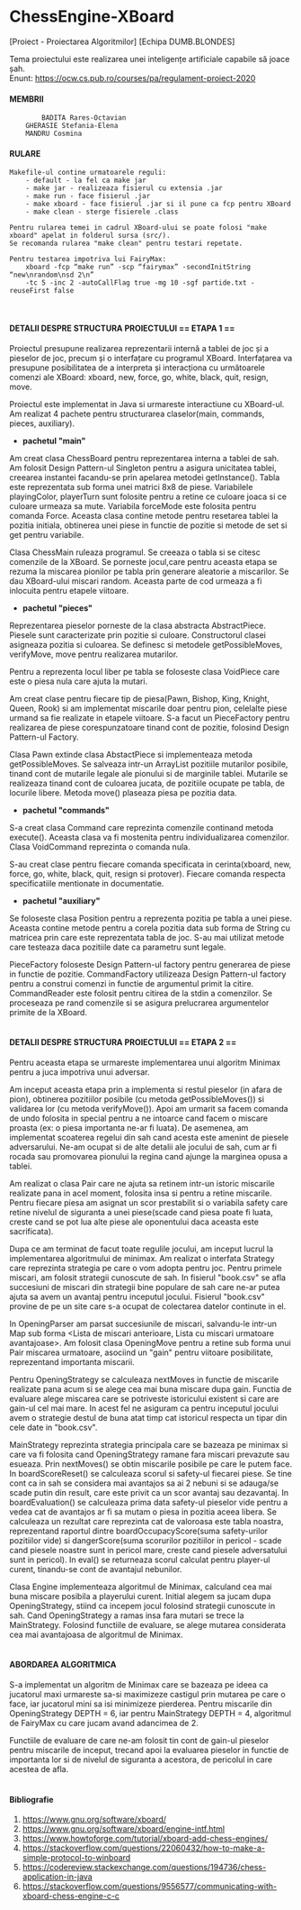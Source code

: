 # ChessEngine-XBoard
[Proiect - Proiectarea Algoritmilor]
[Echipa DUMB.BLONDES]


Tema proiectului este realizarea unei inteligențe artificiale capabile să joace șah. <br>
Enunt: https://ocw.cs.pub.ro/courses/pa/regulament-proiect-2020


#### MEMBRII
            BADITA Rares-Octavian
		GHERASIE Stefania-Elena
		MANDRU Cosmina


#### RULARE

	Makefile-ul contine urmatoarele reguli:
		- default - la fel ca make jar
		- make jar - realizeaza fisierul cu extensia .jar
		- make run - face fisierul .jar
		- make xboard - face fisierul .jar si il pune ca fcp pentru XBoard
		- make clean - sterge fisierele .class

	Pentru rularea temei in cadrul XBoard-ului se poate folosi "make xboard" apelat in folderul sursa (src/).
	Se recomanda rularea "make clean" pentru testari repetate.
	
	Pentru testarea impotriva lui FairyMax:
		xboard -fcp “make run” -scp “fairymax” -secondInitString “new\nrandom\nsd 2\n” 
		-tc 5 -inc 2 -autoCallFlag true -mg 10 -sgf partide.txt -reuseFirst false

<br>

#### DETALII DESPRE STRUCTURA PROIECTULUI == ETAPA 1 ==

Proiectul presupune realizarea reprezentarii internă a tablei de joc și a pieselor
de joc, precum și o interfațare cu programul XBoard.
Interfațarea va presupune posibilitatea de a interpreta și interacționa cu următoarele 
comenzi ale XBoard: xboard, new, force, go, white, black, quit, resign, move.

Proiectul este implementat in Java si urmareste interactiune cu XBoard-ul.
Am realizat 4 pachete pentru structurarea claselor(main, commands, pieces, auxiliary).

* **pachetul "main"**
 
Am creat clasa ChessBoard pentru reprezentarea interna a tablei de sah. Am
folosit Design Pattern-ul Singleton pentru a asigura unicitatea tablei, 
creearea instantei facandu-se prin apelarea metodei getInstance(). Tabla este
reprezentata sub forma unei matrici 8x8 de piese. Variabilele playingColor, 
playerTurn sunt folosite pentru a retine ce culoare joaca si ce culoare urmeaza
sa mute. Variabila forceMode este folosita pentru comanda Force.
Aceasta clasa contine metode pentru resetarea tablei la pozitia initiala,
obtinerea unei piese in functie de pozitie si metode de set si get pentru 
variabile.

Clasa ChessMain ruleaza programul. Se creeaza o tabla si se citesc comenzile 
de la XBoard. Se porneste jocul,care pentru aceasta etapa se rezuma la miscarea
pionilor pe tabla prin generare aleatorie a miscarilor. Se dau XBoard-ului
miscari random. Aceasta parte de cod urmeaza a fi inlocuita pentru etapele viitoare.

* **pachetul "pieces"**

Reprezentarea pieselor porneste de la clasa abstracta AbstractPiece. Piesele
sunt caracterizate prin pozitie si culoare. Constructorul clasei asigneaza 
pozitia si culoarea. Se definesc si metodele getPossibleMoves, verifyMove,
move pentru realizarea mutarilor.

Pentru a reprezenta locul liber pe tabla se foloseste clasa VoidPiece care este
o piesa nula care ajuta la mutari.

Am creat clase pentru fiecare tip de piesa(Pawn, Bishop, King, Knight, Queen,
Rook) si am implementat miscarile doar pentru pion, celelalte piese urmand sa
fie realizate in etapele viitoare. S-a facut un PieceFactory pentru realizarea 
de piese corespunzatoare tinand cont de pozitie, folosind Design Pattern-ul Factory.

Clasa Pawn extinde clasa AbstactPiece si implementeaza metoda getPossibleMoves.
Se salveaza intr-un ArrayList pozitiile mutarilor posibile, tinand cont de 
mutarile legale ale pionului si de marginile tablei. Mutarile se realizeaza
tinand cont de culoarea jucata, de pozitiile ocupate pe tabla, de locurile
libere. Metoda move() plaseaza piesa pe pozitia data.

* **pachetul "commands"**

S-a creat clasa Command care reprezinta comenzile continand metoda execute().
Aceasta clasa va fi mostenita pentru individualizarea comenzilor. Clasa 
VoidCommand reprezinta o comanda nula.

S-au creat clase pentru fiecare comanda specificata in cerinta(xboard, new, 
force, go, white, black, quit, resign si protover). Fiecare comanda respecta
specificatiile mentionate in documentatie.

* **pachetul "auxiliary"**

Se foloseste clasa Position pentru a reprezenta pozitia pe tabla a unei piese.
Aceasta contine metode pentru a corela pozitia data sub forma de String cu 
matricea prin care este reprezentata tabla de joc. S-au mai utilizat metode
care testeaza daca pozitiile date ca parametru sunt legale.

PieceFactory foloseste Design Pattern-ul factory pentru generarea de piese in 
functie de pozitie. CommandFactory utilizeaza Design Pattern-ul factory pentru a construi comenzi
in functie de argumentul primit la citire. CommandReader este folosit pentru citirea de la stdin a comenzilor. Se
proceseaza pe rand comenzile si se asigura prelucrarea argumentelor primite de
la XBoard.
<br>
<br>

#### DETALII DESPRE STRUCTURA PROIECTULUI == ETAPA 2 ==

Pentru aceasta etapa se urmareste implementarea unui algoritm Minimax pentru a
juca impotriva unui adversar.

Am inceput aceasta etapa prin a implementa si restul pieselor (in afara de pion), 
obtinerea pozitiilor posibile (cu metoda getPossibleMoves()) si validarea lor
(cu metoda verifyMove()). 
Apoi am urmarit sa facem comanda de undo folosita in special pentru a ne intoarce
cand facem o miscare proasta (ex: o piesa importanta ne-ar fi luata). De asemenea,
am implementat scoaterea regelui din sah cand acesta este amenint de piesele 
adversarului. Ne-am ocupat si de alte detalii ale jocului de sah, cum ar fi 
rocada sau promovarea pionului la regina cand ajunge la marginea opusa a tablei.

Am realizat o clasa Pair care ne ajuta sa retinem intr-un istoric miscarile 
realizate pana in acel moment, folosita insa si pentru a retine miscarile.
Pentru fiecare piesa am asignat un scor prestabilit si o variabila safety care 
retine nivelul de siguranta a unei piese(scade cand piesa poate fi luata, creste
cand se pot lua alte piese ale oponentului daca aceasta este sacrificata).

Dupa ce am terminat de facut toate regulile jocului, am inceput lucrul la 
implementarea algoritmului de minimax.
Am realizat o interfata Strategy care reprezinta strategia pe care o vom adopta
pentru joc. Pentru primele miscari, am folosit strategii cunoscute de sah.
In fisierul "book.csv" se afla succesiuni de miscari din strategii bine populare 
de sah care ne-ar putea ajuta sa avem un avantaj pentru inceputul jocului.
Fisierul "book.csv" provine de pe un site care s-a ocupat de colectarea datelor
continute in el.

In OpeningParser am parsat succesiunile de miscari, salvandu-le intr-un Map
sub forma <Lista de miscari anterioare, Lista cu miscari urmatoare avantajoase>.
Am folosit clasa OpeningMove pentru a retine sub forma unui Pair miscarea 
urmatoare, asociind un "gain" pentru viitoare posibilitate, reprezentand importanta
miscarii. 

Pentru OpeningStrategy se calculeaza nextMoves in functie de miscarile realizate 
pana acum si se alege cea mai buna miscare dupa gain. Functia de evaluare alege
miscarea care se potriveste istoricului existent si care are gain-ul cel mai mare.
In acest fel ne asiguram ca pentru inceputul jocului avem o strategie destul de
buna atat timp cat istoricul respecta un tipar din cele date in "book.csv".

MainStrategy reprezinta strategia principala care se bazeaza pe minimax si care 
va fi folosita cand OpeningStrategy ramane fara miscari prevazute sau esueaza.
Prin nextMoves() se obtin miscarile posibile pe care le putem face. In boardScoreReset()
se calculeaza scorul si safety-ul fiecarei piese. Se tine cont ca in sah se considera
mai avantajos sa ai 2 nebuni si se adauga/se scade putin din result, care este privit
ca un scor avantaj sau dezavantaj. 
In boardEvaluation() se calculeaza prima data safety-ul pieselor vide pentru a vedea
cat de avantajos ar fi sa mutam o piesa in pozitia aceea libera. Se calculeaza un
rezultat care reprezinta cat de valoroasa este tabla noastra, reprezentand
raportul dintre boardOccupacyScore(suma safety-urilor pozitiilor vide) si 
dangerScore(suma scorurilor pozitiilor in pericol - scade cand piesele noastre sunt
in pericol mare, creste cand piesele adversatului sunt in pericol).
In eval() se returneaza scorul calculat pentru player-ul curent, tinandu-se cont de 
avantajul nebunilor.

Clasa Engine implementeaza algoritmul de Minimax, calculand cea mai buna miscare 
posibila a playerului curent. Initial alegem sa jucam dupa OpeningStrategy, stiind
ca incepem jocul folosind strategii cunoscute in sah. Cand OpeningStrategy a ramas 
insa fara mutari se trece la MainStrategy. Folosind functiile de evaluare, se alege 
mutarea considerata cea mai avantajoasa de algoritmul de Minimax.
<br>
<br>

#### ABORDAREA ALGORITMICA

S-a implementat un algoritm de Minimax care se bazeaza pe ideea
ca jucatorul maxi urmareste sa-si maximizeze castigul prin mutarea pe care o face,
iar jucatorul mini sa isi minimizeze pierderea. Pentru miscarile din OpeningStrategy
DEPTH = 6, iar pentru MainStrategy DEPTH = 4, algoritmul de FairyMax cu care jucam
avand adancimea de 2. 

Functiile de evaluare de care ne-am folosit tin cont de gain-ul pieselor pentru 
miscarile de inceput, trecand apoi la evaluarea pieselor in functie de importanta lor 
si de nivelul de siguranta a acestora, de pericolul in care acestea de afla.
<br>
<br>

#### Bibliografie

1. https://www.gnu.org/software/xboard/
2. https://www.gnu.org/software/xboard/engine-intf.html
3. https://www.howtoforge.com/tutorial/xboard-add-chess-engines/
4. https://stackoverflow.com/questions/22060432/how-to-make-a-simple-protocol-to-winboard
5. https://codereview.stackexchange.com/questions/194736/chess-application-in-java
6. https://stackoverflow.com/questions/9556577/communicating-with-xboard-chess-engine-c-c
